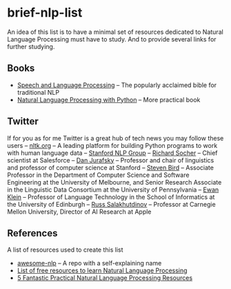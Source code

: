 # brief-nlp-list

An idea of this list is to have a minimal set of resources dedicated to Natural Language Processing must have to study. And to provide several links for further studying. 

## Books

- [Speech and Language Processing](https://web.stanford.edu/~jurafsky/slp3/) – The popularly acclaimed bible for traditional NLP
- [Natural Language Processing with Python](http://www.nltk.org/book/) – More practical book

## Twitter

If for you as for me Twitter is a great hub of tech news you may follow these users
– [nltk.org](https://twitter.com/NLTK_org) – A leading platform for building Python programs to work with human language data
– [Stanford NLP Group](https://twitter.com/stanfordnlp)
– [Richard Socher](https://twitter.com/RichardSocher) – Chief scientist at Salesforce
– [Dan Jurafsky](https://twitter.com/jurafsky) – Professor and chair of linguistics and professor of computer science at Stanford
– [Steven Bird](https://twitter.com/StevenBird) – Associate Professor in the Department of Computer Science and Software Engineering at the University of Melbourne, and Senior Research Associate in the Linguistic Data Consortium at the University of Pennsylvania
– [Ewan Klein](https://twitter.com/ewanhklein) – Professor of Language Technology in the School of Informatics at the University of Edinburgh
– [Russ Salakhutdinov](https://twitter.com/rsalakhu) – Professor at Carnegie Mellon University, Director of AI Research at Apple

## References

A list of resources used to create this list 

- [awesome-nlp](https://github.com/keon/awesome-nlp) – A repo with a self-explaining name
- [List of free resources to learn Natural Language Processing](https://hackernoon.com/list-of-free-resources-to-learn-natural-language-processing-5bc4b76db552)
- [5 Fantastic Practical Natural Language Processing Resources](https://www.kdnuggets.com/2018/02/5-fantastic-practical-natural-language-processing-resources.html)


